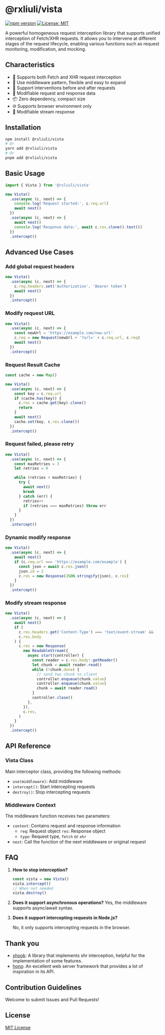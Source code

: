# @rxliuli/vista

[![npm version](https://badge.fury.io/js/@rxliuli%2Fvista.svg)](https://www.npmjs.com/package/@rxliuli/vista)
[![License: MIT](https://img.shields.io/badge/License-MIT-yellow.svg)](https://opensource.org/licenses/MIT)

A powerful homogeneous request interception library that supports unified interception of Fetch/XHR requests. It allows you to intervene at different stages of the request lifecycle, enabling various functions such as request monitoring, modification, and mocking.

## Characteristics

- 🚀 Supports both Fetch and XHR request interception
- 🎯 Use middleware pattern, flexible and easy to expand
- 💫 Support interventions before and after requests
- 🔄 Modifiable request and response data
- 📦 Zero dependency, compact size
- 🌐 Supports browser environment only
- 🔄 Modifiable stream response

## Installation

```bash
npm install @rxliuli/vista
# Or
yarn add @rxliuli/vista
# Or
pnpm add @rxliuli/vista
```

## Basic Usage

```ts
import { Vista } from '@rxliuli/vista'

new Vista()
  .use(async (c, next) => {
    console.log('Request started:', c.req.url)
    await next()
  })
  .use(async (c, next) => {
    await next()
    console.log('Response data:', await c.res.clone().text())
  })
  .intercept()
```

## Advanced Use Cases

### Add global request headers

```ts
new Vista()
  .use(async (c, next) => {
    c.req.headers.set('Authorization', 'Bearer token')
    await next()
  })
  .intercept()
```

### Modify request URL

```ts
new Vista()
  .use(async (c, next) => {
    const newUrl = 'https://example.com/new-url'
    c.req = new Request(newUrl + '?url=' + c.req.url, c.req)
    await next()
  })
  .intercept()
```

### Request Result Cache

```ts
const cache = new Map()

new Vista()
  .use(async (c, next) => {
    const key = c.req.url
    if (cache.has(key)) {
      c.res = cache.get(key).clone()
      return
    }
    await next()
    cache.set(key, c.res.clone())
  })
  .intercept()
```

### Request failed, please retry

```ts
new Vista()
  .use(async (c, next) => {
    const maxRetries = 3
    let retries = 0

    while (retries < maxRetries) {
      try {
        await next()
        break
      } catch (err) {
        retries++
        if (retries === maxRetries) throw err
      }
    }
  })
  .intercept()
```

### Dynamic modify response

```ts
new Vista()
  .use(async (c, next) => {
    await next()
    if (c.req.url === 'https://example.com/example') {
      const json = await c.res.json()
      json.id = 2
      c.res = new Response(JSON.stringify(json), c.res)
    }
  })
  .intercept()
```

### Modify stream response

```ts
new Vista()
  .use(async (c, next) => {
    await next()
    if (
      c.res.headers.get('Content-Type') === 'text/event-stream' &&
      c.res.body
    ) {
      c.res = new Response(
        new ReadableStream({
          async start(controller) {
            const reader = c.res.body!.getReader()
            let chunk = await reader.read()
            while (!chunk.done) {
              // send two chunk to client
              controller.enqueue(chunk.value)
              controller.enqueue(chunk.value)
              chunk = await reader.read()
            }
            controller.close()
          },
        }),
        c.res,
      )
    }
  })
  .intercept()
```

## API Reference

### Vista Class

Main interceptor class, providing the following methods:

- `use(middleware)`: Add middleware
- `intercept()`: Start intercepting requests
- `destroy()`: Stop intercepting requests

### Middleware Context

The middleware function receives two parameters:

- `context`: Contains request and response information
  - `req`: Request object
    `res`: Response object
  - `type`: Request type, `fetch` or `xhr`
- `next`: Call the function of the next middleware or original request

## FAQ

1. **How to stop interception?**

   ```ts
   const vista = new Vista()
   vista.intercept()
   // When not needed
   vista.destroy()
   ```

2. **Does it support asynchronous operations?**
   Yes, the middleware supports async/await syntax.

3. **Does it support intercepting requests in Node.js?**

   No, it only supports intercepting requests in the browser.

## Thank you

- [xhook](https://github.com/jpillora/xhook): A library that implements xhr interception, helpful for the implementation of some features.
- [hono](https://github.com/honojs/hono): An excellent web server framework that provides a lot of inspiration in its API.

## Contribution Guidelines

Welcome to submit Issues and Pull Requests!

## License

[MIT License](./LICENSE)
